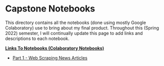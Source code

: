 # **Capstone Notebooks**

This directory contains all the notebooks (done using mostly Google Colaboratory) use to bring about my final product. Throughout this (Spring 2022) semester, I will continually update this page to add links and descriptions to each notebook. 

**<ins>Links To Notebooks (Colaboratory Notebooks)</ins>**

- [Part 1 - Web Scraping News Articles](https://github.com/skbetz54/Samuel_DATA606/blob/main/Notebooks/1_Web_Scrape.ipynb)
